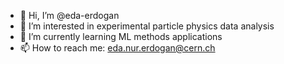 - 👋 Hi, I’m @eda-erdogan
- 👀 I’m interested in experimental particle physics data analysis
- 🌱 I’m currently learning ML methods applications 
- 📫 How to reach me: eda.nur.erdogan@cern.ch

<!---
eda-erdogan/eda-erdogan is a ✨ special ✨ repository because its `README.md` (this file) appears on your GitHub profile.
You can click the Preview link to take a look at your changes.
--->
